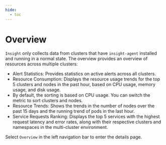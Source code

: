 ```yaml
---
hide:
  - toc
---
```


# Overview

`Insight` only collects data from clusters that have `insight-agent` installed and running in a normal state. The overview provides an overview of resources across multiple clusters:

- Alert Statistics: Provides statistics on active alerts across all clusters.
- Resource Consumption: Displays the resource usage trends for the top 5 clusters and nodes in the past hour, based on CPU usage, memory usage, and disk usage.
- By default, the sorting is based on CPU usage. You can switch the metric to sort clusters and nodes.
- Resource Trends: Shows the trends in the number of nodes over the past 15 days and the running trend of pods in the last hour.
- Service Requests Ranking: Displays the top 5 services with the highest request latency and error rates, along with their respective clusters and namespaces in the multi-cluster environment.

Select `Overview` in the left navigation bar to enter the details page.
